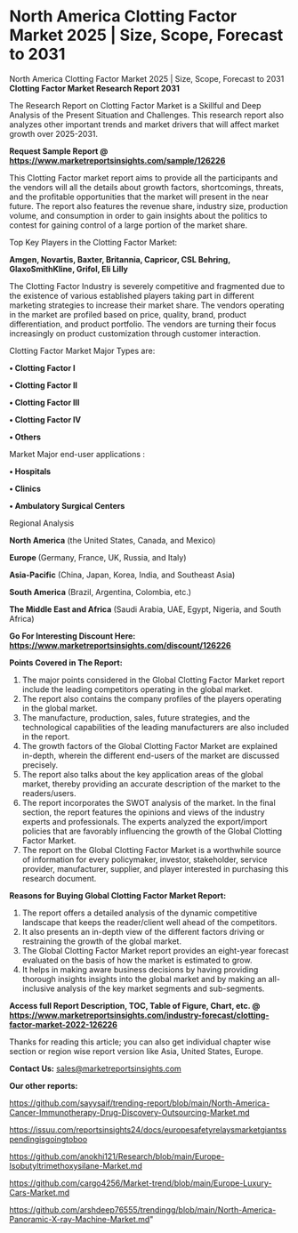 # North America Clotting Factor Market 2025 | Size, Scope, Forecast to 2031
 North America Clotting Factor Market 2025 | Size, Scope, Forecast to 2031
<strong>Clotting Factor Market Research Report 2031</strong>

The Research Report on Clotting Factor Market is a Skillful and Deep Analysis of the Present Situation and Challenges. This research report also analyzes other important trends and market drivers that will affect market growth over 2025-2031.

<strong>Request Sample Report @ <a href=https://www.marketreportsinsights.com/sample/126226>https://www.marketreportsinsights.com/sample/126226</a></strong>

This Clotting Factor market report aims to provide all the participants and the vendors will all the details about growth factors, shortcomings, threats, and the profitable opportunities that the market will present in the near future. The report also features the revenue share, industry size, production volume, and consumption in order to gain insights about the politics to contest for gaining control of a large portion of the market share.

Top Key Players in the Clotting Factor Market:

<strong>Amgen, Novartis, Baxter, Britannia, Capricor, CSL Behring, GlaxoSmithKline, Grifol, Eli Lilly</strong>

The Clotting Factor Industry is severely competitive and fragmented due to the existence of various established players taking part in different marketing strategies to increase their market share. The vendors operating in the market are profiled based on price, quality, brand, product differentiation, and product portfolio. The vendors are turning their focus increasingly on product customization through customer interaction.

Clotting Factor Market Major Types are:

<strong>• Clotting Factor I

• Clotting Factor II

• Clotting Factor III

• Clotting Factor IV

• Others</strong>

Market Major end-user applications :

<strong>• Hospitals

• Clinics

• Ambulatory Surgical Centers</strong>

Regional Analysis

</u><strong><b>North America</b></strong> (the United States, Canada, and Mexico)

<strong><b>Europe </b></strong>(Germany, France, UK, Russia, and Italy)

<strong><b>Asia-Pacific</b></strong> (China, Japan, Korea, India, and Southeast Asia)

<strong><b>South America</b></strong> (Brazil, Argentina, Colombia, etc.)

<strong><b>The Middle East and Africa</b></strong> (Saudi Arabia, UAE, Egypt, Nigeria, and South Africa)

<strong>Go For Interesting Discount Here: <a href=https://www.marketreportsinsights.com/discount/126226>https://www.marketreportsinsights.com/discount/126226</a></strong>

<strong>Points Covered in The Report:</strong>
<ol>
  <li>The major points considered in the Global Clotting Factor Market report include the leading competitors operating in the global market.</li>
  <li>The report also contains the company profiles of the players operating in the global market.</li>
  <li>The manufacture, production, sales, future strategies, and the technological capabilities of the leading manufacturers are also included in the report.</li>
  <li>The growth factors of the Global Clotting Factor Market are explained in-depth, wherein the different end-users of the market are discussed precisely.</li>
  <li>The report also talks about the key application areas of the global market, thereby providing an accurate description of the market to the readers/users.</li>
  <li>The report incorporates the SWOT analysis of the market. In the final section, the report features the opinions and views of the industry experts and professionals. The experts analyzed the export/import policies that are favorably influencing the growth of the Global Clotting Factor Market.</li>
  <li>The report on the Global Clotting Factor Market is a worthwhile source of information for every policymaker, investor, stakeholder, service provider, manufacturer, supplier, and player interested in purchasing this research document.</li>
</ol>
<strong>Reasons for Buying Global Clotting Factor Market Report:</strong>

<ol>
  <li>The report offers a detailed analysis of the dynamic competitive landscape that keeps the reader/client well ahead of the competitors.</li>
  <li>It also presents an in-depth view of the different factors driving or restraining the growth of the global market.</li>
  <li>The Global Clotting Factor Market report provides an eight-year forecast evaluated on the basis of how the market is estimated to grow.</li>
  <li>It helps in making aware business decisions by having providing thorough insights insights into the global market and by making an all-inclusive analysis of the key market segments and sub-segments.</li>
</ol>
<strong>Access full Report Description, TOC, Table of Figure, Chart, etc. @ <a href=https://www.marketreportsinsights.com/industry-forecast/clotting-factor-market-2022-126226>https://www.marketreportsinsights.com/industry-forecast/clotting-factor-market-2022-126226</a></strong>


Thanks for reading this article; you can also get individual chapter wise section or region wise report version like Asia, United States, Europe.

<strong>Contact Us:</strong>
sales@marketreportsinsights.com

<strong>Our other reports:</strong>

<a href=https://github.com/sayysaif/trending-report/blob/main/North-America-Cancer-Immunotherapy-Drug-Discovery-Outsourcing-Market.md>https://github.com/sayysaif/trending-report/blob/main/North-America-Cancer-Immunotherapy-Drug-Discovery-Outsourcing-Market.md</a>

<a href=https://issuu.com/reportsinsights24/docs/europesafetyrelaysmarketgiantsspendingisgoingtoboo>https://issuu.com/reportsinsights24/docs/europesafetyrelaysmarketgiantsspendingisgoingtoboo</a>

<a href=https://github.com/anokhi121/Research/blob/main/Europe-Isobutyltrimethoxysilane-Market.md>https://github.com/anokhi121/Research/blob/main/Europe-Isobutyltrimethoxysilane-Market.md</a>

<a href=https://github.com/cargo4256/Market-trend/blob/main/Europe-Luxury-Cars-Market.md>https://github.com/cargo4256/Market-trend/blob/main/Europe-Luxury-Cars-Market.md</a>

<a href=https://github.com/arshdeep76555/trendingg/blob/main/North-America-Panoramic-X-ray-Machine-Market.md>https://github.com/arshdeep76555/trendingg/blob/main/North-America-Panoramic-X-ray-Machine-Market.md</a>"
